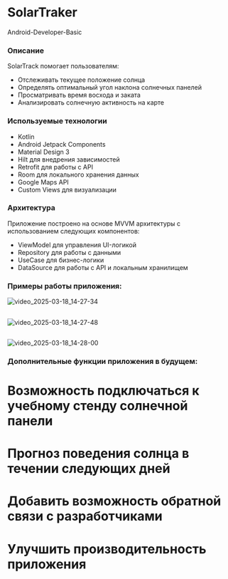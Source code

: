 # SolarTraker
Android-Developer-Basic

### Описание

SolarTrack помогает пользователям:
- Отслеживать текущее положение солнца
- Определять оптимальный угол наклона солнечных панелей
- Просматривать время восхода и заката
- Анализировать солнечную активность на карте

### Используемые технологии

- Kotlin
- Android Jetpack Components
- Material Design 3
- Hilt для внедрения зависимостей
- Retrofit для работы с API
- Room для локального хранения данных
- Google Maps API
- Custom Views для визуализации

### Архитектура

Приложение построено на основе MVVM архитектуры с использованием следующих компонентов:

- ViewModel для управления UI-логикой
- Repository для работы с данными
- UseCase для бизнес-логики
- DataSource для работы с API и локальным хранилищем

### Примеры работы приложения: 

![video_2025-03-18_14-27-34](https://github.com/user-attachments/assets/00e8b758-6125-4866-9c1e-7feac56be51f)

##

![video_2025-03-18_14-27-48](https://github.com/user-attachments/assets/3c43c279-be87-45b1-82a8-48e115e0fd8a)

##

![video_2025-03-18_14-28-00](https://github.com/user-attachments/assets/cc1115b3-bdba-4131-921c-2d2c9823a085)

### Дополнительные функции приложения в будущем: 
# Возможность подключаться к учебному стенду солнечной панели
# Прогноз поведения солнца в течении следующих дней
# Добавить возможность обратной связи с разработчиками 
# Улучшить производительность приложения 
